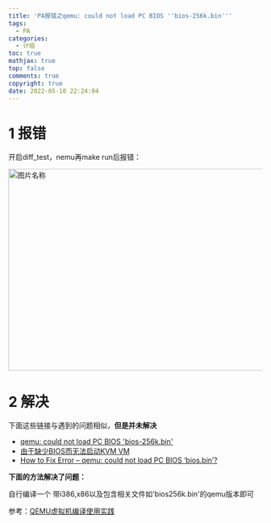 ```yaml
---
title: 'PA报错之qemu: could not load PC BIOS ''bios-256k.bin'''
tags:
  - PA
categories:
  - 计组
toc: true
mathjax: true
top: false
comments: true
copyright: true
date: 2022-05-10 22:24:04
---
```


# 1 报错

开启diff_test，nemu再make run后报错：

<img src="https://s2.loli.net/2022/05/10/mGoDxkP4RLQbIjd.png" width = "600" height = "400" alt="图片名称" align=center id=198 />

# 2 解决

下面这些链接与遇到的问题相似，**但是并未解决**

* [qemu: could not load PC BIOS 'bios-256k.bin'](https://blog.csdn.net/zhangyexinaisurui/article/details/81806572)
* [由于缺少BIOS而无法启动KVM VM](https://mlog.club/article/4454010)
* [How to Fix Error – qemu: could not load PC BIOS ‘bios.bin’?](https://techglimpse.com/qemu-system-x86-command-error-solution/)

**下面的方法解决了问题：**

自行编译一个 带i386,x86以及包含相关文件如'bios256k.bin'的qemu版本即可

参考：[QEMU虚拟机编译使用实践](https://zhuanlan.zhihu.com/p/37329713)
